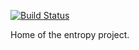 [![Build Status](https://app.travis-ci.com/fabiangunzinger/entropy.svg?branch=main)](https://app.travis-ci.com/fabiangunzinger/entropy)

Home of the entropy project.



